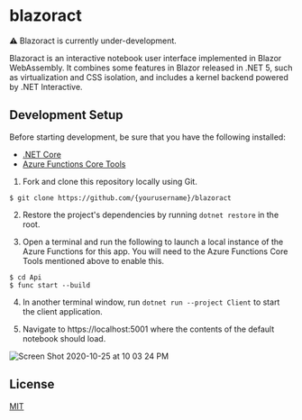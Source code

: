 # blazoract

:warning: Blazoract is currently under-development.

Blazoract is an interactive notebook user interface implemented in Blazor WebAssembly. It combines some features in Blazor released in .NET 5, such as virtualization and CSS isolation, and includes a kernel backend powered by .NET Interactive.

## Development Setup

Before starting development, be sure that you have the following installed:

- [.NET Core](https://dotnet.microsoft.com/download)
- [Azure Functions Core Tools](https://docs.microsoft.com/en-us/azure/azure-functions/functions-run-local#install-the-azure-functions-core-tools)

1. Fork and clone this repository locally using Git.

```
$ git clone https://github.com/{yourusername}/blazoract
```

2. Restore the project's dependencies by running `dotnet restore` in the root.

3. Open a terminal and run the following to launch a local instance of the Azure Functions for this app. You will need to the Azure Functions Core Tools mentioned above to enable this.

```
$ cd Api
$ func start --build
```

4. In another terminal window, run `dotnet run --project Client` to start the client application.

5. Navigate to https://localhost:5001 where the contents of the default notebook should load.

![Screen Shot 2020-10-25 at 10 03 24 PM](https://user-images.githubusercontent.com/1857993/97135602-f194b300-170d-11eb-87e4-af81bda68ad5.png)

## License

[MIT](https://choosealicense.com/licenses/mit/)
